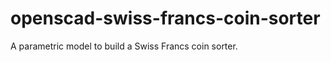 openscad-swiss-francs-coin-sorter
=================================

A parametric model to build a Swiss Francs coin sorter.

